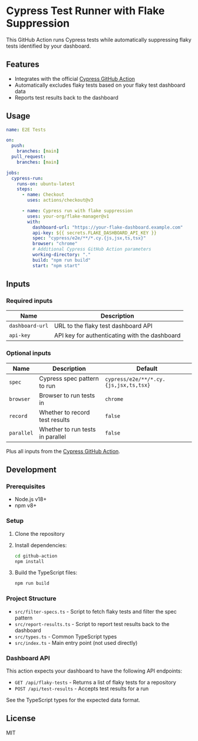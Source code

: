 # Cypress Test Runner with Flake Suppression

This GitHub Action runs Cypress tests while automatically suppressing flaky tests identified by your dashboard.

## Features

- Integrates with the official [Cypress GitHub Action](https://github.com/cypress-io/github-action)
- Automatically excludes flaky tests based on your flaky test dashboard data
- Reports test results back to the dashboard

## Usage

```yaml
name: E2E Tests

on:
  push:
    branches: [main]
  pull_request:
    branches: [main]

jobs:
  cypress-run:
    runs-on: ubuntu-latest
    steps:
      - name: Checkout
        uses: actions/checkout@v3

      - name: Cypress run with flake suppression
        uses: your-org/flake-manager@v1
        with:
          dashboard-url: "https://your-flake-dashboard.example.com"
          api-key: ${{ secrets.FLAKE_DASHBOARD_API_KEY }}
          spec: "cypress/e2e/**/*.cy.{js,jsx,ts,tsx}"
          browser: "chrome"
          # Additional Cypress GitHub Action parameters
          working-directory: "."
          build: "npm run build"
          start: "npm start"
```

## Inputs

### Required inputs

| Name            | Description                                   |
| --------------- | --------------------------------------------- |
| `dashboard-url` | URL to the flaky test dashboard API           |
| `api-key`       | API key for authenticating with the dashboard |

### Optional inputs

| Name       | Description                      | Default                               |
| ---------- | -------------------------------- | ------------------------------------- |
| `spec`     | Cypress spec pattern to run      | `cypress/e2e/**/*.cy.{js,jsx,ts,tsx}` |
| `browser`  | Browser to run tests in          | `chrome`                              |
| `record`   | Whether to record test results   | `false`                               |
| `parallel` | Whether to run tests in parallel | `false`                               |

Plus all inputs from the [Cypress GitHub Action](https://github.com/cypress-io/github-action).

## Development

### Prerequisites

- Node.js v18+
- npm v8+

### Setup

1. Clone the repository
2. Install dependencies:

   ```bash
   cd github-action
   npm install
   ```

3. Build the TypeScript files:
   ```bash
   npm run build
   ```

### Project Structure

- `src/filter-specs.ts` - Script to fetch flaky tests and filter the spec pattern
- `src/report-results.ts` - Script to report test results back to the dashboard
- `src/types.ts` - Common TypeScript types
- `src/index.ts` - Main entry point (not used directly)

### Dashboard API

This action expects your dashboard to have the following API endpoints:

- `GET /api/flaky-tests` - Returns a list of flaky tests for a repository
- `POST /api/test-results` - Accepts test results for a run

See the TypeScript types for the expected data format.

## License

MIT
